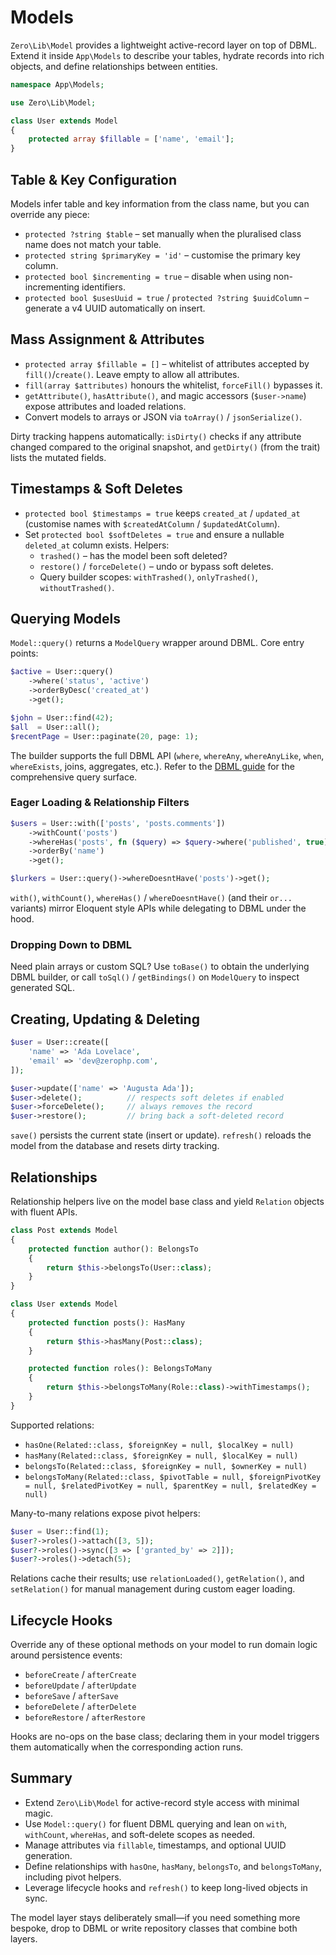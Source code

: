 # Models

`Zero\Lib\Model` provides a lightweight active-record layer on top of DBML. Extend it inside `App\Models` to describe your tables, hydrate records into rich objects, and define relationships between entities.

```php
namespace App\Models;

use Zero\Lib\Model;

class User extends Model
{
    protected array $fillable = ['name', 'email'];
}
```

## Table & Key Configuration

Models infer table and key information from the class name, but you can override any piece:

- `protected ?string $table` – set manually when the pluralised class name does not match your table.
- `protected string $primaryKey = 'id'` – customise the primary key column.
- `protected bool $incrementing = true` – disable when using non-incrementing identifiers.
- `protected bool $usesUuid = true` / `protected ?string $uuidColumn` – generate a v4 UUID automatically on insert.

## Mass Assignment & Attributes

- `protected array $fillable = []` – whitelist of attributes accepted by `fill()`/`create()`. Leave empty to allow all attributes.
- `fill(array $attributes)` honours the whitelist, `forceFill()` bypasses it.
- `getAttribute()`, `hasAttribute()`, and magic accessors (`$user->name`) expose attributes and loaded relations.
- Convert models to arrays or JSON via `toArray()` / `jsonSerialize()`.

Dirty tracking happens automatically: `isDirty()` checks if any attribute changed compared to the original snapshot, and `getDirty()` (from the trait) lists the mutated fields.

## Timestamps & Soft Deletes

- `protected bool $timestamps = true` keeps `created_at` / `updated_at` (customise names with `$createdAtColumn` / `$updatedAtColumn`).
- Set `protected bool $softDeletes = true` and ensure a nullable `deleted_at` column exists. Helpers:
  - `trashed()` – has the model been soft deleted?
  - `restore()` / `forceDelete()` – undo or bypass soft deletes.
  - Query builder scopes: `withTrashed()`, `onlyTrashed()`, `withoutTrashed()`.

## Querying Models

`Model::query()` returns a `ModelQuery` wrapper around DBML. Core entry points:

```php
$active = User::query()
    ->where('status', 'active')
    ->orderByDesc('created_at')
    ->get();

$john = User::find(42);
$all  = User::all();
$recentPage = User::paginate(20, page: 1);
```

The builder supports the full DBML API (`where`, `whereAny`, `whereAnyLike`, `when`, `whereExists`, joins, aggregates, etc.). Refer to the [DBML guide](dbml) for the comprehensive query surface.

### Eager Loading & Relationship Filters

```php
$users = User::with(['posts', 'posts.comments'])
    ->withCount('posts')
    ->whereHas('posts', fn ($query) => $query->where('published', true))
    ->orderBy('name')
    ->get();

$lurkers = User::query()->whereDoesntHave('posts')->get();
```

`with()`, `withCount()`, `whereHas()` / `whereDoesntHave()` (and their `or...` variants) mirror Eloquent style APIs while delegating to DBML under the hood.

### Dropping Down to DBML

Need plain arrays or custom SQL? Use `toBase()` to obtain the underlying DBML builder, or call `toSql()` / `getBindings()` on `ModelQuery` to inspect generated SQL.

## Creating, Updating & Deleting

```php
$user = User::create([
    'name' => 'Ada Lovelace',
    'email' => 'dev@zerophp.com',
]);

$user->update(['name' => 'Augusta Ada']);
$user->delete();          // respects soft deletes if enabled
$user->forceDelete();     // always removes the record
$user->restore();         // bring back a soft-deleted record
```

`save()` persists the current state (insert or update). `refresh()` reloads the model from the database and resets dirty tracking.

## Relationships

Relationship helpers live on the model base class and yield `Relation` objects with fluent APIs.

```php
class Post extends Model
{
    protected function author(): BelongsTo
    {
        return $this->belongsTo(User::class);
    }
}

class User extends Model
{
    protected function posts(): HasMany
    {
        return $this->hasMany(Post::class);
    }

    protected function roles(): BelongsToMany
    {
        return $this->belongsToMany(Role::class)->withTimestamps();
    }
}
```

Supported relations:

- `hasOne(Related::class, $foreignKey = null, $localKey = null)`
- `hasMany(Related::class, $foreignKey = null, $localKey = null)`
- `belongsTo(Related::class, $foreignKey = null, $ownerKey = null)`
- `belongsToMany(Related::class, $pivotTable = null, $foreignPivotKey = null, $relatedPivotKey = null, $parentKey = null, $relatedKey = null)`

Many-to-many relations expose pivot helpers:

```php
$user = User::find(1);
$user?->roles()->attach([3, 5]);
$user?->roles()->sync([3 => ['granted_by' => 2]]);
$user?->roles()->detach(5);
```

Relations cache their results; use `relationLoaded()`, `getRelation()`, and `setRelation()` for manual management during custom eager loading.

## Lifecycle Hooks

Override any of these optional methods on your model to run domain logic around persistence events:

- `beforeCreate` / `afterCreate`
- `beforeUpdate` / `afterUpdate`
- `beforeSave` / `afterSave`
- `beforeDelete` / `afterDelete`
- `beforeRestore` / `afterRestore`

Hooks are no-ops on the base class; declaring them in your model triggers them automatically when the corresponding action runs.

## Summary

- Extend `Zero\Lib\Model` for active-record style access with minimal magic.
- Use `Model::query()` for fluent DBML querying and lean on `with`, `withCount`, `whereHas`, and soft-delete scopes as needed.
- Manage attributes via `fillable`, timestamps, and optional UUID generation.
- Define relationships with `hasOne`, `hasMany`, `belongsTo`, and `belongsToMany`, including pivot helpers.
- Leverage lifecycle hooks and `refresh()` to keep long-lived objects in sync.

The model layer stays deliberately small—if you need something more bespoke, drop to DBML or write repository classes that combine both layers.
